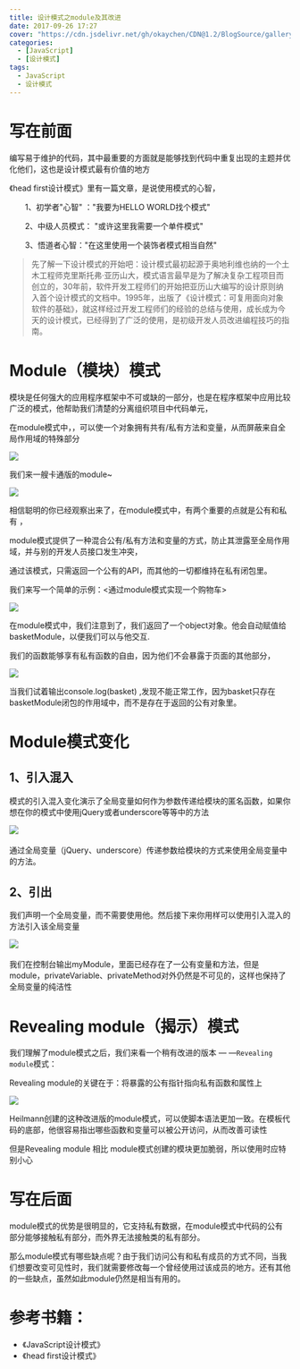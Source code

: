 ```yaml
---
title: 设计模式之module及其改进
date: 2017-09-26 17:27
cover: "https://cdn.jsdelivr.net/gh/okaychen/CDN@1.2/BlogSource/gallery/thumb_027.jpg"
categories:
  - [JavaScript]
  - [设计模式]
tags:
  - JavaScript
  - 设计模式
---
```

# 写在前面
编写易于维护的代码，其中最重要的方面就是能够找到代码中重复出现的主题并优化他们，这也是设计模式最有价值的地方

《head first设计模式》里有一篇文章，是说使用模式的心智，

　　1、初学者"心智" ："我要为HELLO WORLD找个模式"

　　2、中级人员模式： "或许这里我需要一个单件模式"

　　3、悟道者心智："在这里使用一个装饰者模式相当自然"

> 先了解一下设计模式的开始吧：设计模式最初起源于奥地利维也纳的一个土木工程师克里斯托弗·亚历山大，模式语言最早是为了解决复杂工程项目而创立的，30年前，软件开发工程师们的开始把亚历山大编写的设计原则纳入首个设计模式的文档中。1995年，出版了《设计模式：可复用面向对象软件的基础》，就这样经过开发工程师们的经验的总结与使用，成长成为今天的设计模式，已经得到了广泛的使用，是初级开发人员改进编程技巧的指南。

<!-- more -->

# Module（模块）模式
模块是任何强大的应用程序框架中不可或缺的一部分，也是在程序框架中应用比较广泛的模式，他帮助我们清楚的分离组织项目中代码单元，

在module模式中，，可以使一个对象拥有共有/私有方法和变量，从而屏蔽来自全局作用域的特殊部分

<fancybox>![](https://cdn.jsdelivr.net/gh/okaychen/CDN@2.2/BlogSource/cnblogs_img/1140602-20170924125128212-1468875537.png)</fancybox>

我们来一艘卡通版的module~

<fancybox>![](https://cdn.jsdelivr.net/gh/okaychen/CDN@2.2/BlogSource/cnblogs_img/1140602-20170924144213196-565819862.png)</fancybox>

相信聪明的你已经观察出来了，在module模式中，有两个重要的点就是公有和私有 ，

module模式提供了一种混合公有/私有方法和变量的方式，防止其泄露至全局作用域，并与别的开发人员接口发生冲突，

通过该模式，只需返回一个公有的API，而其他的一切都维持在私有闭包里。

我们来写一个简单的示例：<通过module模式实现一个购物车>

<fancybox>![](https://cdn.jsdelivr.net/gh/okaychen/CDN@2.2/BlogSource/cnblogs_img/1140602-20170924132031712-270931622.png)</fancybox>

在module模式中，我们注意到了，我们返回了一个object对象。他会自动赋值给basketModule，以便我们可以与他交互.

我们的函数能够享有私有函数的自由，因为他们不会暴露于页面的其他部分，

<fancybox>![](https://cdn.jsdelivr.net/gh/okaychen/CDN@2.2/BlogSource/cnblogs_img/1140602-20170924153457306-1818881545.png)</fancybox>

当我们试着输出console.log(basket) ,发现不能正常工作，因为basket只存在basketModule闭包的作用域中，而不是存在于返回的公有对象里。

# Module模式变化
## 1、引入混入

模式的引入混入变化演示了全局变量如何作为参数传递给模块的匿名函数，如果你想在你的模式中使用jQuery或者underscore等等中的方法

<fancybox>![](https://cdn.jsdelivr.net/gh/okaychen/CDN@2.2/BlogSource/cnblogs_img/1140602-20170924154751493-1830813599.png)</fancybox>　

通过全局变量（jQuery、underscore）传递参数给模块的方式来使用全局变量中的方法。

## 2、引出

我们声明一个全局变量，而不需要使用他。然后接下来你用样可以使用引入混入的方法引入该全局变量

<fancybox>![](https://cdn.jsdelivr.net/gh/okaychen/CDN@2.2/BlogSource/cnblogs_img/1140602-20170924160243259-1131636796.png)</fancybox>　　

我们在控制台输出myModule，里面已经存在了一公有变量和方法，但是module，privateVariable、privateMethod对外仍然是不可见的，这样也保持了全局变量的纯洁性

# Revealing module（揭示）模式
我们理解了module模式之后，我们来看一个稍有改进的版本 — —`Revealing module`模式：

Revealing module的关键在于：将暴露的公有指针指向私有函数和属性上

<fancybox>![](https://cdn.jsdelivr.net/gh/okaychen/CDN@2.2/BlogSource/cnblogs_img/1140602-20170925191341667-550603813.png)</fancybox>

Heilmann创建的这种改进版的module模式，可以使脚本语法更加一致。在模板代码的底部，他很容易指出哪些函数和变量可以被公开访问，从而改善可读性

但是Revealing module 相比 module模式创建的模块更加脆弱，所以使用时应特别小心

# 写在后面
module模式的优势是很明显的，它支持私有数据，在module模式中代码的公有部分能够接触私有部分，而外界无法接触类的私有部分。

那么module模式有哪些缺点呢？由于我们访问公有和私有成员的方式不同，当我们想要改变可见性时，我们就需要修改每一个曾经使用过该成员的地方。还有其他的一些缺点，虽然如此module仍然是相当有用的。

# 参考书籍：
- 《JavaScript设计模式》
- 《head first设计模式》
